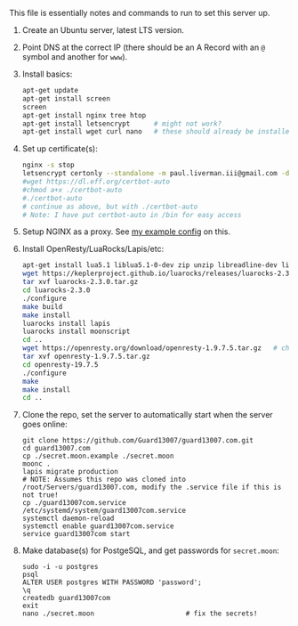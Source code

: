 This file is essentially notes and commands to run to set this server up.

1. Create an Ubuntu server, latest LTS version.

2. Point DNS at the correct IP (there should be an A Record with an `@` symbol and another for `www`).

2. Install basics:
   ```bash
   apt-get update
   apt-get install screen
   screen
   apt-get install nginx tree htop
   apt-get install letsencrypt      # might not work?
   apt-get install wget curl nano   # these should already be installed
   ```

3. Set up certificate(s):
   ```bash
   nginx -s stop
   letsencrypt certonly --standalone -m paul.liverman.iii@gmail.com -d www.guard13007.com -d guard13007.com
   #wget https://dl.eff.org/certbot-auto
   #chmod a+x ./certbot-auto
   #./certbot-auto
   # continue as above, but with ./certbot-auto
   # Note: I have put certbot-auto in /bin for easy access
   ```

5. Setup NGINX as a proxy. See [my example config](https://gist.github.com/Guard13007/6367954d09af931c9f3314ed1f6adf4f) on this.

6. Install OpenResty/LuaRocks/Lapis/etc:
   ```bash
   apt-get install lua5.1 liblua5.1-0-dev zip unzip libreadline-dev libncurses5-dev libpcre3-dev libssl-dev perl make build-essential postgresql
   wget https://keplerproject.github.io/luarocks/releases/luarocks-2.3.0.tar.gz   # check for a new version first!
   tar xvf luarocks-2.3.0.tar.gz
   cd luarocks-2.3.0
   ./configure
   make build
   make install
   luarocks install lapis
   luarocks install moonscript
   cd ..
   wget https://openresty.org/download/openresty-1.9.7.5.tar.gz   # check for a new version first!
   tar xvf openresty-1.9.7.5.tar.gz
   cd openresty-19.7.5
   ./configure
   make
   make install
   cd ..
   ```

7. Clone the repo, set the server to automatically start when the server goes online:
   ```
   git clone https://github.com/Guard13007/guard13007.com.git
   cd guard13007.com
   cp ./secret.moon.example ./secret.moon
   moonc .
   lapis migrate production
   # NOTE: Assumes this repo was cloned into /root/Servers/guard13007.com, modify the .service file if this is not true!
   cp ./guard13007com.service /etc/systemd/system/guard13007com.service
   systemctl daemon-reload
   systemctl enable guard13007com.service
   service guard13007com start
   ```

7. Make database(s) for PostgeSQL, and get passwords for `secret.moon`:
   ```
   sudo -i -u postgres
   psql
   ALTER USER postgres WITH PASSWORD 'password';
   \q
   createdb guard13007com
   exit
   nano ./secret.moon                       # fix the secrets!
   ```
